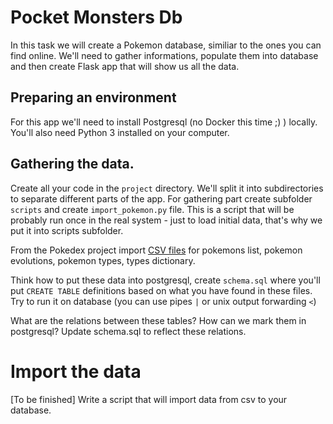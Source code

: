 # Pocket Monsters Db

In this task we will create a Pokemon database, similiar to the ones you can find online. We'll need
to gather informations, populate them into database and then create Flask app that will show us all
the data.

## Preparing an environment
For this app we'll need to install Postgresql (no Docker this time ;) ) locally. You'll also need Python 3
installed on your computer.

## Gathering the data.
Create all your code in the `project` directory. We'll split it into subdirectories to separate
different parts of the app. For gathering part create subfolder `scripts` and create `import_pokemon.py`
file. This is a script that will be probably run once in the real system - just to load initial
data, that's why we put it into scripts subfolder.

From the Pokedex project import [CSV
files](https://github.com/veekun/pokedex/tree/master/pokedex/data/csv) for pokemons list, pokemon
evolutions, pokemon types, types dictionary.

Think how to put these data into postgresql, create `schema.sql` where you'll put `CREATE TABLE`
definitions based on what you have found in these files. Try to run it on database (you can use
pipes `|` or unix output forwarding `<`)

What are the relations between these tables? How can we mark them in postgresql? Update schema.sql
to reflect these relations.

# Import the data
[To be finished] Write a script that will import data from csv to your database.
